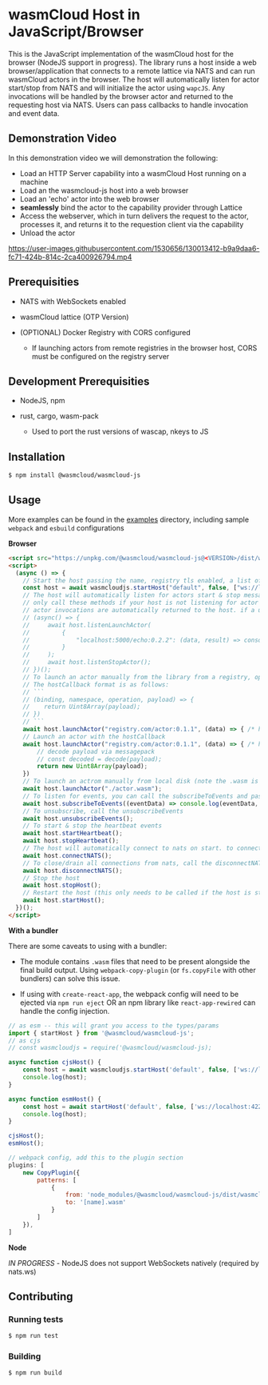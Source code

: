 # wasmCloud Host in JavaScript/Browser

This is the JavaScript implementation of the wasmCloud host for the browser (NodeJS support in progress). The library runs a host inside a web browser/application that connects to a remote lattice via NATS and can run wasmCloud actors in the browser. The host will automatically listen for actor start/stop from NATS and will initialize the actor using `wapcJS`. Any invocations will be handled by the browser actor and returned to the requesting host via NATS. Users can pass callbacks to handle invocation and event data.

## Demonstration Video

In this demonstration video we will demonstration the following:

* Load an HTTP Server capability into a wasmCloud Host running on a machine
* Load an the wasmcloud-js host into a web browser
* Load an 'echo' actor into the web browser
* **seamlessly** bind the actor to the capability provider through Lattice
* Access the webserver, which in turn delivers the request to the actor, processes it, and returns it to the requestion client via the capability
* Unload the actor

https://user-images.githubusercontent.com/1530656/130013412-b9a9daa6-fc71-424b-814c-2ca400926794.mp4



## Prerequisities

* NATS with WebSockets enabled

* wasmCloud lattice (OTP Version)

* (OPTIONAL) Docker Registry with CORS configured

    * If launching actors from remote registries in the browser host, CORS must be configured on the registry server

## Development Prerequisities

* NodeJS, npm 

* rust, cargo, wasm-pack 

    * Used to port the rust versions of wascap, nkeys to JS


## Installation

```sh
$ npm install @wasmcloud/wasmcloud-js
```

## Usage

More examples can be found in the [examples](examples/) directory, including sample `webpack` and `esbuild` configurations 

**Browser**

```html
<script src="https://unpkg.com/@wasmcloud/wasmcloud-js@<VERSION>/dist/wasmcloud.js"></script>
<script>
  (async () => {
    // Start the host passing the name, registry tls enabled, a list of nats ws/wss hosts or the natsConnection object, and an optional host heartbeat interval (default is 30 seconds)
    const host = await wasmcloudjs.startHost("default", false, ["ws://localhost:4222"], 30000);
    // The host will automatically listen for actors start & stop messages, to manually listen for these messages the following methods are exposed
    // only call these methods if your host is not listening for actor start/stop
    // actor invocations are automatically returned to the host. if a user wants to handle the data, they can pass a map of callbacks using the actor ref/wasm file name as the key with a callback(data, result) function. The data contains the invocation data and the result contains the invocation result
    // (async() => {
    //     await host.listenLaunchActor(
    //         {
    //             "localhost:5000/echo:0.2.2": (data, result) => console.log(data.operation, result);
    //         }
    //     );
    //     await host.listenStopActor();
    // })();
    // To launch an actor manually from the library from a registry, optionally a callback can be passed to handle the invocation results. In addition, a hostCall callback and writer can be passed.
    // The hostCallback format is as follows:
    // ```
    // (binding, namespace, operation, payload) => {
    //    return Uint8Array(payload);
    // })
    // ```
    await host.launchActor("registry.com/actor:0.1.1", (data) => { /* handle data */})
    // Launch an actor with the hostCallback
    await host.launchActor("registry.com/actor:0.1.1", (data) => { /* handle data */}, (binding, namespace, operation, payload) => {
        // decode payload via messagepack
        // const decoded = decode(payload);
        return new Uint8Array(payload);
    })
    // To launch an actrom manually from local disk (note the .wasm is required)
    await host.launchActor("./actor.wasm");
    // To listen for events, you can call the subscribeToEvents and pass an optional callback to handle the event data
    await host.subscribeToEvents((eventData) => console.log(eventData, eventData.source));
    // To unsubscribe, call the unsubscribeEvents
    await host.unsubscribeEvents();
    // To start & stop the heartbeat events
    await host.startHeartbeat();
    await host.stopHeartbeat();
    // The host will automatically connect to nats on start. to connect/reconnect to nats
    await host.connectNATS();
    // To close/drain all connections from nats, call the disconnectNATS() method
    await host.disconnectNATS();
    // Stop the host
    await host.stopHost();
    // Restart the host (this only needs to be called if the host is stopped, it is automatically called on the constructor)
    await host.startHost();
  })();
</script>
```

**With a bundler**

There are some caveats to using with a bundler: 

* The module contains `.wasm` files that need to be present alongside the final build output. Using `webpack-copy-plugin` (or `fs.copyFile` with other bundlers) can solve this issue.

* If using with `create-react-app`, the webpack config will need to be ejected via `npm run eject` OR an npm library like `react-app-rewired` can handle the config injection.

```javascript
// as esm -- this will grant you access to the types/params
import { startHost } from '@wasmcloud/wasmcloud-js';
// as cjs
// const wasmcloudjs = require('@wasmcloud/wasmcloud-js);

async function cjsHost() {
    const host = await wasmcloudjs.startHost('default', false, ['ws://localhost:4222'])
    console.log(host);
}

async function esmHost() {
    const host = await startHost('default', false, ['ws://localhost:4222'])
    console.log(host);
}

cjsHost();
esmHost();
```

```javascript
// webpack config, add this to the plugin section
plugins: [
    new CopyPlugin({
        patterns: [
            {
                from: 'node_modules/@wasmcloud/wasmcloud-js/dist/wasmcloud-rs-js/pkg/*.wasm',
                to: '[name].wasm'
            }
        ]
    }),
]
```

**Node** 

*IN PROGRESS* - NodeJS does not support WebSockets natively (required by nats.ws)

## Contributing

### Running tests

```sh
$ npm run test
```

### Building

```sh
$ npm run build
```
